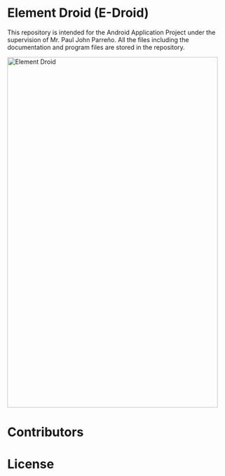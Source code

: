Element Droid (E-Droid)
=========================

This repository is intended for the Android Application Project under the supervision of Mr. Paul John Parreño. All the files including the documentation and program files are stored in the repository.

<img border="0" src="blob/master/Element%20Droid.png" alt="Element Droid" width="480" height="800">

Contributors
=========================


License
=========================
